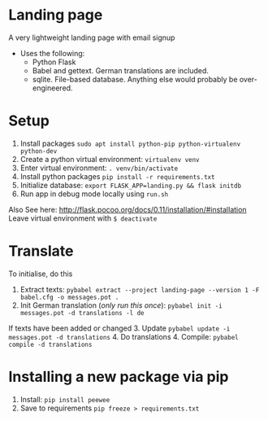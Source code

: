 # Landing page
A very lightweight landing page with email signup
* Uses the following:
   * Python Flask
   * Babel and gettext. German translations are included.
   * sqlite. File-based database. Anything else would probably be over-engineered.


# Setup
1. Install packages `sudo apt install python-pip python-virtualenv python-dev`
2. Create a python virtual environment: `virtualenv venv`
3. Enter virtual environment: `. venv/bin/activate`
3. Install python packages `pip install -r requirements.txt`
4. Initialize database: `export FLASK_APP=landing.py && flask initdb`
5. Run app in debug mode locally using `run.sh`

Also See here: http://flask.pocoo.org/docs/0.11/installation/#installation
Leave virtual environment with `$ deactivate`

# Translate
To initialise, do this
1. Extract texts:  `pybabel extract --project landing-page --version 1 -F babel.cfg -o messages.pot .`
2. Init German translation (*only run this once*): `pybabel init -i messages.pot -d translations -l de`

If texts have been added or changed
3. Update `pybabel update -i messages.pot -d translations`
4. Do translations
4. Compile: `pybabel compile -d translations`


# Installing a new package via pip
1. Install: `pip install peewee`
2. Save to requirements `pip freeze > requirements.txt`

